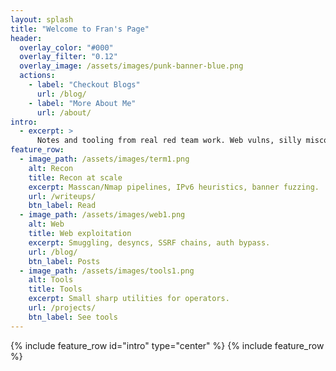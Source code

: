 ```yaml
---
layout: splash
title: "Welcome to Fran's Page"
header:
  overlay_color: "#000"
  overlay_filter: "0.12"
  overlay_image: /assets/images/punk-banner-blue.png
  actions:
    - label: "Checkout Blogs"
      url: /blog/
    - label: "More About Me"
      url: /about/
intro:
  - excerpt: >
      Notes and tooling from real red team work. Web vulns, silly misconfigs, recon, weird services.
feature_row:
  - image_path: /assets/images/term1.png
    alt: Recon
    title: Recon at scale
    excerpt: Masscan/Nmap pipelines, IPv6 heuristics, banner fuzzing.
    url: /writeups/
    btn_label: Read
  - image_path: /assets/images/web1.png
    alt: Web
    title: Web exploitation
    excerpt: Smuggling, desyncs, SSRF chains, auth bypass.
    url: /blog/
    btn_label: Posts
  - image_path: /assets/images/tools1.png
    alt: Tools
    title: Tools
    excerpt: Small sharp utilities for operators.
    url: /projects/
    btn_label: See tools
---
```


{% include feature_row id="intro" type="center" %}
{% include feature_row %}

